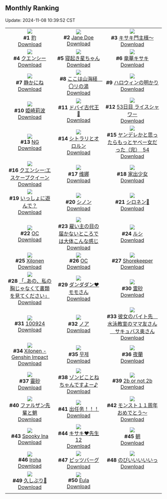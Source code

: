 ## Monthly Ranking
Update: 2024-11-08 10:39:52 CST

|      |      |      |
| :----: | :----: | :----: |
| ![](https://i.pixiv.re/c/240x480/img-master/img/2024/10/10/00/00/26/123186495_p0_master1200.jpg)<br>**#1** [豹](https://www.pixiv.net/artworks/123186495)<br>[Download](https://i.pixiv.re/img-original/img/2024/10/10/00/00/26/123186495_p0.jpg) | ![](https://i.pixiv.re/c/240x480/img-master/img/2024/10/10/19/23/38/123205193_p0_master1200.jpg)<br>**#2** [Jane Doe](https://www.pixiv.net/artworks/123205193)<br>[Download](https://i.pixiv.re/img-original/img/2024/10/10/19/23/38/123205193_p0.png) | ![](https://i.pixiv.re/c/240x480/img-master/img/2024/10/10/00/05/27/123186931_p0_master1200.jpg)<br>**#3** [キサキ門主様～](https://www.pixiv.net/artworks/123186931)<br>[Download](https://i.pixiv.re/img-original/img/2024/10/10/00/05/27/123186931_p0.jpg) |
| ![](https://i.pixiv.re/c/240x480/img-master/img/2024/10/10/20/15/50/123206673_p0_master1200.jpg)<br>**#4** [クエンシー](https://www.pixiv.net/artworks/123206673)<br>[Download](https://i.pixiv.re/img-original/img/2024/10/10/20/15/50/123206673_p0.jpg) | ![](https://i.pixiv.re/c/240x480/img-master/img/2024/10/10/00/00/39/123186561_p0_master1200.jpg)<br>**#5** [寝起き星ちゃん](https://www.pixiv.net/artworks/123186561)<br>[Download](https://i.pixiv.re/img-original/img/2024/10/10/00/00/39/123186561_p0.jpg) | ![](https://i.pixiv.re/c/240x480/img-master/img/2024/10/10/21/19/13/123208630_p0_master1200.jpg)<br>**#6** [竜華キサキ](https://www.pixiv.net/artworks/123208630)<br>[Download](https://i.pixiv.re/img-original/img/2024/10/10/21/19/13/123208630_p0.jpg) |
| ![](https://i.pixiv.re/c/240x480/img-master/img/2024/10/10/00/00/08/123186394_p0_master1200.jpg)<br>**#7** [静かにね](https://www.pixiv.net/artworks/123186394)<br>[Download](https://i.pixiv.re/img-original/img/2024/10/10/00/00/08/123186394_p0.png) | ![](https://i.pixiv.re/c/240x480/img-master/img/2024/10/12/08/00/01/123249817_p0_master1200.jpg)<br>**#8** [ここは山海経　〇リの湯](https://www.pixiv.net/artworks/123249817)<br>[Download](https://i.pixiv.re/img-original/img/2024/10/12/08/00/01/123249817_p0.jpg) | ![](https://i.pixiv.re/c/240x480/img-master/img/2024/10/10/07/30/02/123193821_p0_master1200.jpg)<br>**#9** [ハロウィンの明かり](https://www.pixiv.net/artworks/123193821)<br>[Download](https://i.pixiv.re/img-original/img/2024/10/10/07/30/02/123193821_p0.jpg) |
| ![](https://i.pixiv.re/c/240x480/img-master/img/2024/10/10/14/27/49/123199312_p0_master1200.jpg)<br>**#10** [姫崎莉波](https://www.pixiv.net/artworks/123199312)<br>[Download](https://i.pixiv.re/img-original/img/2024/10/10/14/27/49/123199312_p0.jpg) | ![](https://i.pixiv.re/c/240x480/img-master/img/2024/10/10/10/18/46/123195753_p0_master1200.jpg)<br>**#11** [ドバイ古代王👑](https://www.pixiv.net/artworks/123195753)<br>[Download](https://i.pixiv.re/img-original/img/2024/10/10/10/18/46/123195753_p0.jpg) | ![](https://i.pixiv.re/c/240x480/img-master/img/2024/10/10/17/39/15/123202433_p0_master1200.jpg)<br>**#12** [53日目 ライスシャワー](https://www.pixiv.net/artworks/123202433)<br>[Download](https://i.pixiv.re/img-original/img/2024/10/10/17/39/15/123202433_p0.png) |
| ![](https://i.pixiv.re/c/240x480/img-master/img/2024/10/12/21/42/53/123268268_p0_master1200.jpg)<br>**#13** [NG](https://www.pixiv.net/artworks/123268268)<br>[Download](https://i.pixiv.re/img-original/img/2024/10/12/21/42/53/123268268_p0.jpg) | ![](https://i.pixiv.re/c/240x480/img-master/img/2024/10/11/00/34/43/123215708_p0_master1200.jpg)<br>**#14** [シトラリとオロルン](https://www.pixiv.net/artworks/123215708)<br>[Download](https://i.pixiv.re/img-original/img/2024/10/11/00/34/43/123215708_p0.jpg) | ![](https://i.pixiv.re/c/240x480/img-master/img/2024/10/10/00/02/11/123186755_p0_master1200.jpg)<br>**#15** [ヤンデレかと思ったらもっとヤベー女だった（完）　54](https://www.pixiv.net/artworks/123186755)<br>[Download](https://i.pixiv.re/img-original/img/2024/10/10/00/02/11/123186755_p0.png) |
| ![](https://i.pixiv.re/c/240x480/img-master/img/2024/10/09/00/00/22/123159520_p0_master1200.jpg)<br>**#16** [クエンシー:エスケープクイーン](https://www.pixiv.net/artworks/123159520)<br>[Download](https://i.pixiv.re/img-original/img/2024/10/09/00/00/22/123159520_p0.jpg) | ![](https://i.pixiv.re/c/240x480/img-master/img/2024/10/10/13/29/31/123198515_p0_master1200.jpg)<br>**#17** [维娜](https://www.pixiv.net/artworks/123198515)<br>[Download](https://i.pixiv.re/img-original/img/2024/10/10/13/29/31/123198515_p0.jpg) | ![](https://i.pixiv.re/c/240x480/img-master/img/2024/10/11/00/00/17/123214280_p0_master1200.jpg)<br>**#18** [家出少女](https://www.pixiv.net/artworks/123214280)<br>[Download](https://i.pixiv.re/img-original/img/2024/10/11/00/00/17/123214280_p0.png) |
| ![](https://i.pixiv.re/c/240x480/img-master/img/2024/10/10/21/16/31/123208550_p0_master1200.jpg)<br>**#19** [いっしょに遊んで？](https://www.pixiv.net/artworks/123208550)<br>[Download](https://i.pixiv.re/img-original/img/2024/10/10/21/16/31/123208550_p0.jpg) | ![](https://i.pixiv.re/c/240x480/img-master/img/2024/10/10/00/00/28/123186502_p0_master1200.jpg)<br>**#20** [シノン](https://www.pixiv.net/artworks/123186502)<br>[Download](https://i.pixiv.re/img-original/img/2024/10/10/00/00/28/123186502_p0.jpg) | ![](https://i.pixiv.re/c/240x480/img-master/img/2024/10/10/01/04/00/123188680_p0_master1200.jpg)<br>**#21** [シロネン🎨](https://www.pixiv.net/artworks/123188680)<br>[Download](https://i.pixiv.re/img-original/img/2024/10/10/01/04/00/123188680_p0.jpg) |
| ![](https://i.pixiv.re/c/240x480/img-master/img/2024/10/09/18/43/22/123176639_p0_master1200.jpg)<br>**#22** [OC](https://www.pixiv.net/artworks/123176639)<br>[Download](https://i.pixiv.re/img-original/img/2024/10/09/18/43/22/123176639_p0.png) | ![](https://i.pixiv.re/c/240x480/img-master/img/2024/10/12/16/38/42/123259504_p0_master1200.jpg)<br>**#23** [雇い主の目の届かないところでは大体こんな感じ](https://www.pixiv.net/artworks/123259504)<br>[Download](https://i.pixiv.re/img-original/img/2024/10/12/16/38/42/123259504_p0.jpg) | ![](https://i.pixiv.re/c/240x480/img-master/img/2024/10/12/00/00/30/123241801_p0_master1200.jpg)<br>**#24** [ルシ](https://www.pixiv.net/artworks/123241801)<br>[Download](https://i.pixiv.re/img-original/img/2024/10/12/00/00/30/123241801_p0.jpg) |
| ![](https://i.pixiv.re/c/240x480/img-master/img/2024/10/09/19/11/49/123177370_p0_master1200.jpg)<br>**#25** [Xilonen](https://www.pixiv.net/artworks/123177370)<br>[Download](https://i.pixiv.re/img-original/img/2024/10/09/19/11/49/123177370_p0.jpg) | ![](https://i.pixiv.re/c/240x480/img-master/img/2024/10/10/13/36/16/123198614_p0_master1200.jpg)<br>**#26** [OC](https://www.pixiv.net/artworks/123198614)<br>[Download](https://i.pixiv.re/img-original/img/2024/10/10/13/36/16/123198614_p0.jpg) | ![](https://i.pixiv.re/c/240x480/img-master/img/2024/10/10/22/41/13/123211559_p0_master1200.jpg)<br>**#27** [Shorekeeper](https://www.pixiv.net/artworks/123211559)<br>[Download](https://i.pixiv.re/img-original/img/2024/10/10/22/41/13/123211559_p0.png) |
| ![](https://i.pixiv.re/c/240x480/img-master/img/2024/10/09/00/00/20/123159506_p0_master1200.jpg)<br>**#28** [「..あの、私の胸じゃなくて書類を見てください」](https://www.pixiv.net/artworks/123159506)<br>[Download](https://i.pixiv.re/img-original/img/2024/10/09/00/00/20/123159506_p0.png) | ![](https://i.pixiv.re/c/240x480/img-master/img/2024/10/09/16/50/34/123174199_p0_master1200.jpg)<br>**#29** [ダンダダン❤モモさん](https://www.pixiv.net/artworks/123174199)<br>[Download](https://i.pixiv.re/img-original/img/2024/10/09/16/50/34/123174199_p0.jpg) | ![](https://i.pixiv.re/c/240x480/img-master/img/2024/10/09/00/00/16/123159487_p0_master1200.jpg)<br>**#30** [霊砂](https://www.pixiv.net/artworks/123159487)<br>[Download](https://i.pixiv.re/img-original/img/2024/10/09/00/00/16/123159487_p0.jpg) |
| ![](https://i.pixiv.re/c/240x480/img-master/img/2024/10/09/22/56/57/123184294_p0_master1200.jpg)<br>**#31** [100924](https://www.pixiv.net/artworks/123184294)<br>[Download](https://i.pixiv.re/img-original/img/2024/10/09/22/56/57/123184294_p0.jpg) | ![](https://i.pixiv.re/c/240x480/img-master/img/2024/10/10/16/41/29/123201377_p0_master1200.jpg)<br>**#32** [ノア](https://www.pixiv.net/artworks/123201377)<br>[Download](https://i.pixiv.re/img-original/img/2024/10/10/16/41/29/123201377_p0.png) | ![](https://i.pixiv.re/c/240x480/img-master/img/2024/10/11/00/01/02/123214445_p0_master1200.jpg)<br>**#33** [彼女のバイト先＿水泳教室のママ友さん＿サキュバス奥さん](https://www.pixiv.net/artworks/123214445)<br>[Download](https://i.pixiv.re/img-original/img/2024/10/11/00/01/02/123214445_p0.jpg) |
| ![](https://i.pixiv.re/c/240x480/img-master/img/2024/10/10/04/06/25/123191502_p0_master1200.jpg)<br>**#34** [Xilonen - Genshin Impact](https://www.pixiv.net/artworks/123191502)<br>[Download](https://i.pixiv.re/img-original/img/2024/10/10/04/06/25/123191502_p0.png) | ![](https://i.pixiv.re/c/240x480/img-master/img/2024/10/10/00/01/05/123186644_p0_master1200.jpg)<br>**#35** [무제](https://www.pixiv.net/artworks/123186644)<br>[Download](https://i.pixiv.re/img-original/img/2024/10/10/00/01/05/123186644_p0.jpg) | ![](https://i.pixiv.re/c/240x480/img-master/img/2024/10/12/00/00/11/123241704_p0_master1200.jpg)<br>**#36** [夜蘭](https://www.pixiv.net/artworks/123241704)<br>[Download](https://i.pixiv.re/img-original/img/2024/10/12/00/00/11/123241704_p0.png) |
| ![](https://i.pixiv.re/c/240x480/img-master/img/2024/10/09/18/00/09/123175528_p0_master1200.jpg)<br>**#37** [靈砂](https://www.pixiv.net/artworks/123175528)<br>[Download](https://i.pixiv.re/img-original/img/2024/10/09/18/00/09/123175528_p0.jpg) | ![](https://i.pixiv.re/c/240x480/img-master/img/2024/10/10/17/39/56/123202448_p0_master1200.jpg)<br>**#38** [ゾンビことねちゃんですよー♪](https://www.pixiv.net/artworks/123202448)<br>[Download](https://i.pixiv.re/img-original/img/2024/10/10/17/39/56/123202448_p0.jpg) | ![](https://i.pixiv.re/c/240x480/img-master/img/2024/10/09/20/43/53/123179903_p0_master1200.jpg)<br>**#39** [2b or not 2b](https://www.pixiv.net/artworks/123179903)<br>[Download](https://i.pixiv.re/img-original/img/2024/10/09/20/43/53/123179903_p0.jpg) |
| ![](https://i.pixiv.re/c/240x480/img-master/img/2024/10/08/13/39/04/123144678_p0_master1200.jpg)<br>**#40** [ファルザン先輩と魈](https://www.pixiv.net/artworks/123144678)<br>[Download](https://i.pixiv.re/img-original/img/2024/10/08/13/39/04/123144678_p0.jpg) | ![](https://i.pixiv.re/c/240x480/img-master/img/2024/10/11/03/20/29/123218904_p0_master1200.jpg)<br>**#41** [出任务！！！](https://www.pixiv.net/artworks/123218904)<br>[Download](https://i.pixiv.re/img-original/img/2024/10/11/03/20/29/123218904_p0.jpg) | ![](https://i.pixiv.re/c/240x480/img-master/img/2024/10/10/00/15/53/123187300_p0_master1200.jpg)<br>**#42** [モンスト１１周年おめでとう～](https://www.pixiv.net/artworks/123187300)<br>[Download](https://i.pixiv.re/img-original/img/2024/10/10/00/15/53/123187300_p0.png) |
| ![](https://i.pixiv.re/c/240x480/img-master/img/2024/10/10/06/47/12/123193228_p0_master1200.jpg)<br>**#43** [Spooky Ina](https://www.pixiv.net/artworks/123193228)<br>[Download](https://i.pixiv.re/img-original/img/2024/10/10/06/47/12/123193228_p0.png) | ![](https://i.pixiv.re/c/240x480/img-master/img/2024/10/10/17/36/49/123202385_p0_master1200.jpg)<br>**#44** [キサキ❤先生12](https://www.pixiv.net/artworks/123202385)<br>[Download](https://i.pixiv.re/img-original/img/2024/10/10/17/36/49/123202385_p0.png) | ![](https://i.pixiv.re/c/240x480/img-master/img/2024/10/11/00/00/17/123214277_p0_master1200.jpg)<br>**#45** [朝](https://www.pixiv.net/artworks/123214277)<br>[Download](https://i.pixiv.re/img-original/img/2024/10/11/00/00/17/123214277_p0.jpg) |
| ![](https://i.pixiv.re/c/240x480/img-master/img/2024/10/08/19/33/55/123151165_p0_master1200.jpg)<br>**#46** [Iroha](https://www.pixiv.net/artworks/123151165)<br>[Download](https://i.pixiv.re/img-original/img/2024/10/08/19/33/55/123151165_p0.jpg) | ![](https://i.pixiv.re/c/240x480/img-master/img/2024/10/09/00/00/08/123159445_p0_master1200.jpg)<br>**#47** [ピッツバーグ](https://www.pixiv.net/artworks/123159445)<br>[Download](https://i.pixiv.re/img-original/img/2024/10/09/00/00/08/123159445_p0.jpg) | ![](https://i.pixiv.re/c/240x480/img-master/img/2024/10/08/00/00/35/123132369_p0_master1200.jpg)<br>**#48** [のびいいいいいっ](https://www.pixiv.net/artworks/123132369)<br>[Download](https://i.pixiv.re/img-original/img/2024/10/08/00/00/35/123132369_p0.jpg) |
| ![](https://i.pixiv.re/c/240x480/img-master/img/2024/10/12/00/28/57/123243024_p0_master1200.jpg)<br>**#49** [久しぶり💙](https://www.pixiv.net/artworks/123243024)<br>[Download](https://i.pixiv.re/img-original/img/2024/10/12/00/28/57/123243024_p0.png) | ![](https://i.pixiv.re/c/240x480/img-master/img/2024/10/08/12/47/41/123143936_p0_master1200.jpg)<br>**#50** [Eula](https://www.pixiv.net/artworks/123143936)<br>[Download](https://i.pixiv.re/img-original/img/2024/10/08/12/47/41/123143936_p0.png) |
|      |
